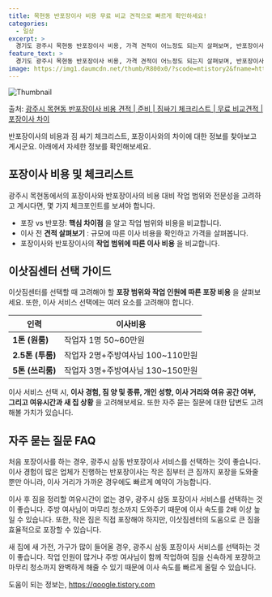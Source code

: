 ```yaml
---
title: 목현동 반포장이사 비용 무료 비교 견적으로 빠르게 확인하세요!
categories:
  - 일상
excerpt: >
  경기도 광주시 목현동 반포장이사 비용, 가격 견적이 어느정도 되는지 살펴보며, 반포장이사를 준비함에 있어 짐싸기 준비 체크리스트가 무엇인지 보겠습니다. 마지막으로 포장이사와 차이점을 통해 무료 비교견적으로 어떤 것이 더 합리적인 선택인지 공유 드립니다.광주시 목현동 포장이사 견적 샘플 보기 👈 클릭광주시 목현동 포장이사 가격 살펴보기 👈 클릭광주시 목현동 반포장이사 평균 이사 비용평수광주시 목현동 평균 이사 비용원룸 이사9평 이하 (1톤)30만원~투룸/쓰리룸 이사16평 ~ 20평 (2.5톤)80만원~쓰리룸 이사21평 (5톤) ~110만원~우리집 무료 이사견적 받기 👈 클릭포장 vs 반포장: 핵심 차이점이사 비용과 업체의 작업 범위에 대한 이해가 필요합니다.포장이사는 1톤 50만원, 2.5톤 100만..
feature_text: >
  경기도 광주시 목현동 반포장이사 비용, 가격 견적이 어느정도 되는지 살펴보며, 반포장이사를 준비함에 있어 짐싸기 준비 체크리스트가 무엇인지 보겠습니다. 마지막으로 포장이사와 차이점을 통해 무료 비교견적으로 어떤 것이 더 합리적인 선택인지 공유 드립니다.광주시 목현동 포장이사 견적 샘플 보기 👈 클릭광주시 목현동 포장이사 가격 살펴보기 👈 클릭광주시 목현동 반포장이사 평균 이사 비용평수광주시 목현동 평균 이사 비용원룸 이사9평 이하 (1톤)30만원~투룸/쓰리룸 이사16평 ~ 20평 (2.5톤)80만원~쓰리룸 이사21평 (5톤) ~110만원~우리집 무료 이사견적 받기 👈 클릭포장 vs 반포장: 핵심 차이점이사 비용과 업체의 작업 범위에 대한 이해가 필요합니다.포장이사는 1톤 50만원, 2.5톤 100만..
image: https://img1.daumcdn.net/thumb/R800x0/?scode=mtistory2&fname=https%3A%2F%2Fblog.kakaocdn.net%2Fdn%2FcM9ha1%2FbtsHbra2mX3%2FVlw4jNeLZ6SzJnHdu04Tjk%2Fimg.webp
---
```


![Thumbnail](https://img1.daumcdn.net/thumb/R800x0/?scode=mtistory2&fname=https%3A%2F%2Fblog.kakaocdn.net%2Fdn%2FcM9ha1%2FbtsHbra2mX3%2FVlw4jNeLZ6SzJnHdu04Tjk%2Fimg.webp)

<p>출처: <a href="https://qoogle.tistory.com/9013" rel="dofollow">광주시 목현동 반포장이사 비용 견적 | 준비 | 짐싸기 체크리스트 | 무료 비교견적 | 포장이사 차이</a> </p>

반포장이사의 비용과 짐 싸기 체크리스트, 포장이사와의 차이에 대한 정보를 찾아보고 계시군요. 아래에서 자세한 정보를 확인해보세요.

## 포장이사 비용 및 체크리스트

광주시 목현동에서의 포장이사와 반포장이사의 비용 대비 작업 범위와 전문성을 고려하고 계시다면, 몇 가지 체크포인트를 보셔야 합니다.

  * 포장 vs 반포장: **핵심 차이점** 을 알고 작업 범위와 비용을 비교합니다.
  * 이사 전 **견적 살펴보기** : 규모에 따른 이사 비용을 확인하고 가격을 살펴봅니다.
  * 포장이사와 반포장이사의 **작업 범위에 따른 이사 비용** 을 비교합니다.

## 이삿짐센터 선택 가이드

이삿짐센터를 선택할 때 고려해야 할 **포장 범위와 작업 인원에 따른 포장 비용** 을 살펴보세요. 또한, 이사 서비스 선택에는 여러 요소를
고려해야 합니다.

**인력** | **이사비용**  
---|---  
**1톤 (원룸)** | 작업자 1명 50~60만원  
**2.5톤 (투룸)** | 작업자 2명+주방여사님 100~110만원  
**5톤 (쓰리룸)** | 작업자 3명+주방여사님 130~150만원  
  
이사 서비스 선택 시, **이사 경험, 짐 양 및 종류, 개인 성향, 이사 거리와 여유 공간 여부, 그리고 여유시간과 새 집 상황** 을
고려해보세요. 또한 자주 묻는 질문에 대한 답변도 고려해볼 가치가 있습니다.

## 자주 묻는 질문 FAQ

처음 포장이사를 하는 경우, 광주시 삼동 반포장이사 서비스를 선택하는 것이 좋습니다. 이사 경험이 많은 업체가 진행하는 반포장이사는 작은
짐부터 큰 짐까지 포장을 도와줄 뿐만 아니라, 이사 거리가 가까운 경우에도 빠르게 예약이 가능합니다.

이사 후 짐을 정리할 여유시간이 없는 경우, 광주시 삼동 포장이사 서비스를 선택하는 것이 좋습니다. 주방 여사님이 마무리 청소까지 도와주기
때문에 이사 속도를 2배 이상 높일 수 있습니다. 또한, 작은 짐은 직접 포장해야 하지만, 이삿짐센터의 도움으로 큰 짐을 효율적으로 포장할
수 있습니다.

새 집에 새 가전, 가구가 많이 들어올 경우, 광주시 삼동 포장이사 서비스를 선택하는 것이 좋습니다. 작업 인원이 많거나 주방 여사님이 함께
작업하여 짐을 신속하게 포장하고 마무리 청소까지 완벽하게 해줄 수 있기 때문에 이사 속도를 빠르게 올릴 수 있습니다.

 

도움이 되는 정보는, <a href="https://qoogle.tistory.com" rel="dofollow">https://qoogle.tistory.com</a>


